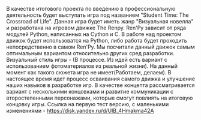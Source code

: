 В качестве итогового проекта по введению в профессиональную деятельность будет выступать игра под названием "Student Time: The Crossroad of Life". Данная игра будет иметь жанр "Визуальная новелла" и разработана на игровом движке The Renpy. Ren'Py зависит от ряда модулей Python, написанных на Cython и C. В работе над проектом движок будет использоватся на Python, либо работа будет проходить непосредственно в самом Ren'Py. Мы посчитали данный движок самым оптимальным вариантом относительно других сред разработки. Визуальный стиль игры - (В процессе. Из идей есть вариант с использованием фотоматериалов из реальной жизни). На данный момент как такого сюжета игра не имеет(Работаем, делаем). В настоящее время идет процесс осваивания самого движка и улучшение наших навыков в разработке игр. В качестве концепта рассматривается вариант с несколькими концовками и развитие коммуникации с второстепенными персонажами, которые смогут повлиять на итоговую концовку игры.
Ссылка на первую тест версию, с маленькими изменениями - https://disk.yandex.ru/d/UlB_4Hmakma42A
